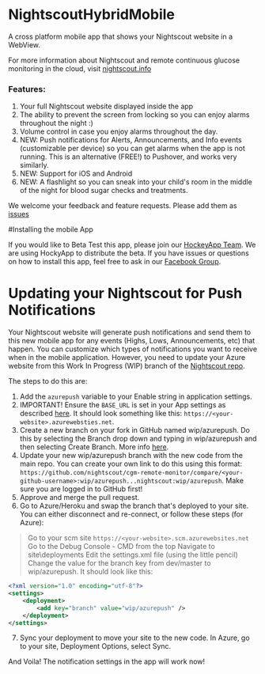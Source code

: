 # NightscoutHybridMobile
A cross platform mobile app that shows your Nightscout website in a WebView.

For more information about Nightscout and remote continuous glucose monitoring in the cloud, visit [nightscout.info](http://nightscout.info)

### Features:

1. Your full Nightscout website displayed inside the app
2. The ability to prevent the screen from locking so you can enjoy alarms throughout the night :)
3. Volume control in case you enjoy alarms throughout the day.
4. NEW: Push notifications for Alerts, Announcements, and Info events (customizable per device) so you can get alarms when the app is not running.  This is an alternative (FREE!) to Pushover, and works very similarly. 
5. NEW: Support for iOS and Android 
6. NEW: A flashlight so you can sneak into your child's room in the middle of the night for blood sugar checks and treatments.

We welcome your feedback and feature requests.  Please add them as [issues](https://github.com/aditmer/NightscoutHybridMobile/issues)

#Installing the mobile App 

If you would like to Beta Test this app, please join our [HockeyApp Team](https://rink.hockeyapp.net/recruit/460522d7157b4881a8e64adea9e15c74).  We are using HockyApp to distribute the beta.  If you have issues or questions on how to install this app, feel free to ask in our [Facebook Group](https://www.facebook.com/groups/347752172258608/).

# Updating your Nightscout for Push Notifications 

Your Nightscout website will generate push notifications and send them to this new mobile app for any events (Highs, Lows, Announcements, etc) that happen.  You can customize which types of notifications you want to receive when in the mobile application.  However, you need  to update your Azure website from this Work In Progress (WIP) branch of the [Nightscout repo](https://github.com/nightscout/cgm-remote-monitor/tree/wip/azurepush).

The steps to do this are:

1. Add the `azurepush` variable to your Enable string in application settings.
2. IMPORTANT! Ensure the `BASE_URL` is set in your App settings as described [here](https://github.com/srmoss/cgm-remote-monitor#required).  It should look something like this: `https://<your-website>.azurewebsties.net`.
3. Create a new branch on your fork in GitHub named wip/azurepush.  Do this by selecting the Branch drop down and typing in wip/azurepush and then selecting Create Branch.  More info [here](https://github.com/blog/1377-create-and-delete-branches).
4. Update your new wip/azurepush branch with the new code from the main repo.  You can create your own link to do this using this format: `https://github.com/nightscout/cgm-remote-monitor/compare/<your-github-username>:wip/azurepush...nightscout:wip/azurepush`.  Make sure you are logged in to GitHub first!
5. Approve and merge the pull request.
6. Go to Azure/Heroku and swap the branch that's deployed to your site.  You can either disconnect and re-connect, or follow these steps (for Azure):
> Go to your scm site `https://<your-website>.scm.azurewebsites.net`
> Go to the Debug Console - CMD from the top
> Navigate to site\deployments
> Edit the settings.xml file (using the little pencil)
> Change the value for the branch key from dev/master to wip/azurepush.  It should look like this:
```xml
<?xml version="1.0" encoding="utf-8"?>
<settings>
    <deployment>
        <add key="branch" value="wip/azurepush" />
    </deployment>
</settings>
```
7. Sync your deployment to move your site to the new code.  In Azure, go to your site, Deployment Options, select Sync.

And Voila!  The notification settings in the app will work now!
